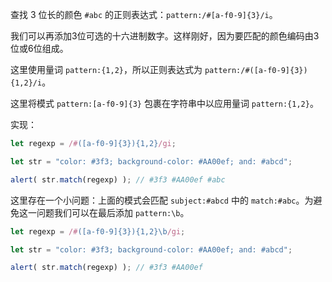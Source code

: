查找 3 位长的颜色 `#abc` 的正则表达式：`pattern:/#[a-f0-9]{3}/i`。


我们可以再添加3位可选的十六进制数字。这样刚好，因为要匹配的颜色编码由3位或6位组成。


这里使用量词 `pattern:{1,2}`，所以正则表达式为 `pattern:/#([a-f0-9]{3}){1,2}/i`。


这里将模式 `pattern:[a-f0-9]{3}` 包裹在字符串中以应用量词 `pattern:{1,2}`。

实现：

```js run
let regexp = /#([a-f0-9]{3}){1,2}/gi;

let str = "color: #3f3; background-color: #AA00ef; and: #abcd";

alert( str.match(regexp) ); // #3f3 #AA00ef #abc
```

这里存在一个小问题：上面的模式会匹配 `subject:#abcd` 中的 `match:#abc`。为避免这一问题我们可以在最后添加 `pattern:\b`。

```js run
let regexp = /#([a-f0-9]{3}){1,2}\b/gi;

let str = "color: #3f3; background-color: #AA00ef; and: #abcd";

alert( str.match(regexp) ); // #3f3 #AA00ef
```
